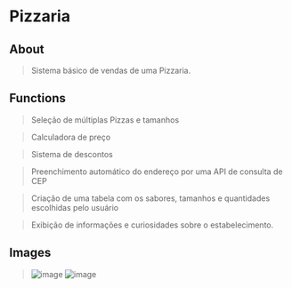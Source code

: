 # Pizzaria

## About
> Sistema básico de vendas de uma Pizzaria.

## Functions
> Seleção de múltiplas Pizzas e tamanhos

> Calculadora de preço

> Sistema de descontos

> Preenchimento automático do endereço por uma API de consulta de CEP

> Criação de uma tabela com os sabores, tamanhos e quantidades escolhidas pelo usuário

> Exibição de informações e curiosidades sobre o estabelecimento.

## Images
>![image](https://user-images.githubusercontent.com/98183878/193430280-2650ebea-8eb5-4ff0-8728-f9d12008c13f.png)
>![image](https://user-images.githubusercontent.com/98183878/193430281-0219928e-b622-42ab-9823-010cdbae0332.png)
